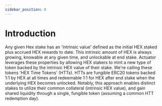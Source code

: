 ```yaml
---
sidebar_position: 0
---
```


# Introduction

Any given Hex stake has an 'intrinsic value' defined as the initial HEX staked plus accrued HEX rewards to date. This intrinsic amount of HEX is always growing, knowable at any given time, and unlockable at end stake. Actuator leverages these properties by allowing HEX stakers to mint a new type of token backed by the intrinsic HEX value of their stake. We're calling these tokens 'HEX Time Tokens' (HTTs). HTTs are fungible ERC20 tokens backed 1:1 by HEX at all times and redeemable 1:1 for HEX after end stake when the underlying HEX becomes unlocked. Notably, this approach enables distinct stakes to utilize their common collateral (intrinsic HEX value), and gain shared liquidity through a single, fungible token (assuming a common HTT redemption day). 
